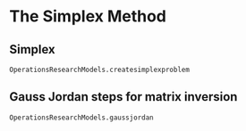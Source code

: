 # The Simplex Method

## Simplex

```@docs 
OperationsResearchModels.createsimplexproblem
```

## Gauss Jordan steps for matrix inversion

```@docs
OperationsResearchModels.gaussjordan
```
